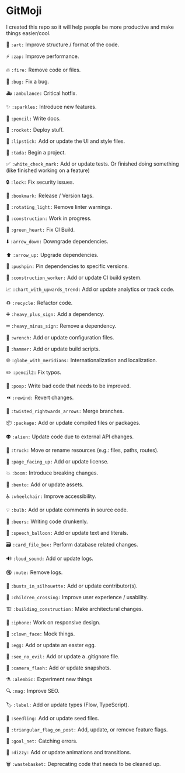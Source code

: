 # GitMoji

I created this repo so it will help people be more productive and make things easier/cool. 

🎨
`:art:`
Improve structure / format of the code.

⚡️
`:zap:`
Improve performance.

🔥
`:fire:`
Remove code or files.

🐛
`:bug:`
Fix a bug.

🚑
`:ambulance:`
Critical hotfix.

✨
`:sparkles:`
Introduce new features.

📝
`:pencil:`
Write docs.

🚀
`:rocket:`
Deploy stuff.

💄
`:lipstick:`
Add or update the UI and style files.

🎉
`:tada:`
Begin a project.

✅
`:white_check_mark:`
Add or update tests. Or finished doing something (like finished working on a feature)

🔒
`:lock:`
Fix security issues.

🔖
`:bookmark:`
Release / Version tags.

🚨
`:rotating_light:`
Remove linter warnings.

🚧
`:construction:`
Work in progress.

💚
`:green_heart:`
Fix CI Build.

⬇️
`:arrow_down:`
Downgrade dependencies.

⬆️
`:arrow_up:`
Upgrade dependencies.

📌
`:pushpin:`
Pin dependencies to specific versions.

👷
`:construction_worker:`
Add or update CI build system.

📈
`:chart_with_upwards_trend:`
Add or update analytics or track code.

♻️
`:recycle:`
Refactor code.

➕
`:heavy_plus_sign:`
Add a dependency.

➖
`:heavy_minus_sign:`
Remove a dependency.

🔧
`:wrench:`
Add or update configuration files.

🔨
`:hammer:`
Add or update build scripts.

🌐
`:globe_with_meridians:`
Internationalization and localization.

✏️
`:pencil2:`
Fix typos.

💩
`:poop:`
Write bad code that needs to be improved.

⏪
`:rewind:`
Revert changes.

🔀
`:twisted_rightwards_arrows:`
Merge branches.

📦
`:package:`
Add or update compiled files or packages.

👽
`:alien:`
Update code due to external API changes.

🚚
`:truck:`
Move or rename resources (e.g.: files, paths, routes).

📄
`:page_facing_up:`
Add or update license.

💥
`:boom:`
Introduce breaking changes.

🍱
`:bento:`
Add or update assets.

♿️
`:wheelchair:`
Improve accessibility.

💡
`:bulb:`
Add or update comments in source code.

🍻
`:beers:`
Writing code drunkenly.

💬
`:speech_balloon:`
Add or update text and literals.

🗃
`:card_file_box:`
Perform database related changes.

🔊
`:loud_sound:`
Add or update logs.

🔇
`:mute:`
Remove logs.

👥
`:busts_in_silhouette:`
Add or update contributor(s).

🚸
`:children_crossing:`
Improve user experience / usability.

🏗
`:building_construction:`
Make architectural changes.

📱
`:iphone:`
Work on responsive design.

🤡
`:clown_face:`
Mock things.

🥚
`:egg:`
Add or update an easter egg.

🙈
`:see_no_evil:`
Add or update a .gitignore file.

📸
`:camera_flash:`
Add or update snapshots.

⚗
`:alembic:`
Experiment new things

🔍
`:mag:`
Improve SEO.

🏷️
`:label:`
Add or update types (Flow, TypeScript).

🌱
`:seedling:`
Add or update seed files.

🚩
`:triangular_flag_on_post:`
Add, update, or remove feature flags.

🥅
`:goal_net:`
Catching errors.

💫
`:dizzy:`
Add or update animations and transitions.

🗑
`:wastebasket:`
Deprecating code that needs to be cleaned up.
